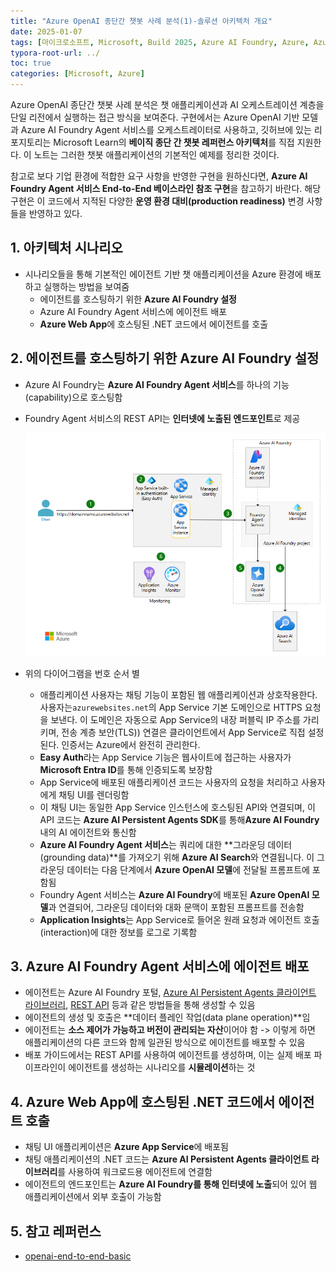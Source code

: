 ```yaml
---
title: "Azure OpenAI 종단간 챗봇 사례 분석(1)-솔루션 아키텍처 개요"
date: 2025-01-07
tags: [마이크로소프트, Microsoft, Build 2025, Azure AI Foundry, Azure, Azure AI Foundry SDK, Azure OpenAI Studio, Azure OpenAI Service, Azure Machine Learning, Azure App Service, Azure Key Vault, Azure Monitor]
typora-root-url: ../
toc: true
categories: [Microsoft, Azure]
---
```


Azure OpenAI 종단간 챗봇 사례 분석은 챗 애플리케이션과 AI 오케스트레이션 계층을 단일 리전에서 실행하는 접근 방식을 보여준다. 구현에서는 Azure OpenAI 기반 모델과 Azure AI Foundry Agent 서비스를 오케스트레이터로 사용하고, 깃허브에 있는 리포지토리는 Microsoft Learn의 **베이직 종단 간 챗봇 레퍼런스 아키텍처**를 직접 지원한다. 이 노트는 그러한 챗봇 애플리케이션의 기본적인 예제를 정리한 것이다. 

참고로 보다 기업 환경에 적합한 요구 사항을 반영한 구현을 원하신다면, **Azure AI Foundry Agent 서비스 End-to-End 베이스라인 참조 구현**을 참고하기 바란다.  해당 구현은 이 코드에서 지적된 다양한 **운영 환경 대비(production readiness)** 변경 사항들을 반영하고 있다.



## 1. 아키텍처 시나리오

* 시나리오들을 통해 기본적인 에이전트 기반 챗 애플리케이션을 Azure 환경에 배포하고 실행하는 방법을 보여줌
  * 에이전트를 호스팅하기 위한 **Azure AI Foundry 설정**
  * Azure AI Foundry Agent 서비스에 에이전트 배포
  * **Azure Web App**에 호스팅된 .NET 코드에서 에이전트를 호출



## 2. 에이전트를 호스팅하기 위한 Azure AI Foundry 설정

* Azure AI Foundry는 **Azure AI Foundry Agent 서비스**를 하나의 기능(capability)으로 호스팅함

* Foundry Agent 서비스의 REST API는 **인터넷에 노출된 엔드포인트**로 제공

  ![그림1 - Basic Chatbot architecture](/../images/2025-01/basic-chat-reference.png)

* 위의 다이어그램을 번호 순서 별
  * 애플리케이션 사용자는 채팅 기능이 포함된 웹 애플리케이션과 상호작용한다. 사용자는`azurewebsites.net`의 App Service 기본 도메인으로 HTTPS 요청을 보낸다. 이 도메인은 자동으로 App Service의 내장 퍼블릭 IP 주소를 가리키며, 전송 계층 보안(TLS)) 연결은 클라이언트에서 App Service로 직접 설정된다. 인증서는 Azure에서 완전히 관리한다.
  * **Easy Auth**라는 App Service 기능은 웹사이트에 접근하는 사용자가 **Microsoft Entra ID**를 통해 인증되도록 보장함
  * App Service에 배포된 애플리케이션 코드는 사용자의 요청을 처리하고 사용자에게 채팅 UI를 렌더링함
  * 이 채팅 UI는 동일한 App Service 인스턴스에 호스팅된 API와 연결되며, 이 API 코드는 **Azure AI Persistent Agents SDK**를 통해**Azure AI Foundry** 내의 AI 에이전트와 통신함
  * **Azure AI Foundry Agent 서비스**는 쿼리에 대한 **그라운딩 데이터(grounding data)**를 가져오기 위해 **Azure AI Search**와 연결됩니다. 이 그라운딩 데이터는 다음 단계에서 **Azure OpenAI 모델**에 전달될 프롬프트에 포함됨
  * Foundry Agent 서비스는 **Azure AI Foundry**에 배포된 **Azure OpenAI 모델**과 연결되어, 그라운딩 데이터와 대화 문맥이 포함된 프롬프트를 전송함
  * **Application Insights**는 App Service로 들어온 원래 요청과 에이전트 호출(interaction)에 대한 정보를 로그로 기록함



## 3. Azure AI Foundry Agent 서비스에 에이전트 배포

* 에이전트는 Azure AI Foundry 포털, [Azure AI Persistent Agents 클라이언트 라이브러리](https://github.com/Azure/azure-sdk-for-net/tree/main/sdk/ai/Azure.AI.Agents.Persistent), [REST API](https://learn.microsoft.com/en-us/rest/api/aifoundry/aiagents/) 등과 같은 방법들을 통해 생성할 수 있음
* 에이전트의 생성 및 호출은 **데이터 플레인 작업(data plane operation)**임
* 에이전트는 **소스 제어가 가능하고 버전이 관리되는 자산**이어야 함 -> 이렇게 하면 애플리케이션의 다른 코드와 함께 일관된 방식으로 에이전트를 배포할 수 있음
* 배포 가이드에서는 REST API를 사용하여 에이전트를 생성하며, 이는 실제 배포 파이프라인이 에이전트를 생성하는 시나리오를 **시뮬레이션**하는 것



## 4. Azure Web App에 호스팅된 .NET 코드에서 에이전트 호출

* 채팅 UI 애플리케이션은 **Azure App Service**에 배포됨
* 채팅 애플리케이션의 .NET 코드는 **Azure AI Persistent Agents 클라이언트 라이브러리**를 사용하여
  워크로드용 에이전트에 연결함
* 에이전트의 엔드포인트는 **Azure AI Foundry를 통해 인터넷에 노출**되어 있어 웹 애플리케이션에서 외부 호출이 가능함



## 5. 참고 레퍼런스

* [openai-end-to-end-basic](https://github.com/Azure-Samples/openai-end-to-end-basic)

